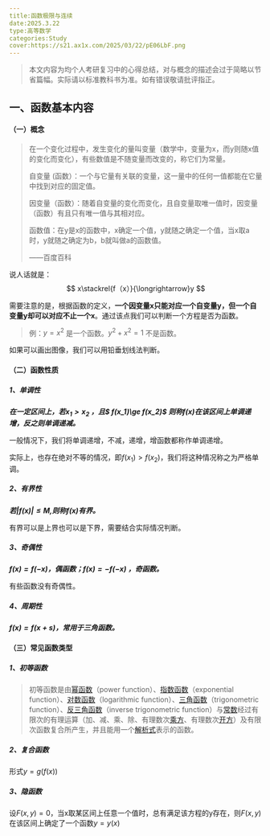 ```yaml
---
title:函数极限与连续
date:2025.3.22
type:高等数学
categories:Study
cover:https://s21.ax1x.com/2025/03/22/pE06LbF.png
---
```


> 本文内容为均个人考研复习中的心得总结，对与概念的描述会过于简略以节省篇幅。实际请以标准教科书为准。如有错误敬请批评指正。

## 一、函数基本内容 ##

#### （一）概念 

>在一个变化过程中，发生变化的量叫变量（数学中，变量为x，而y则随x值的变化而变化），有些数值是不随变量而改变的，称它们为常量。
>
>自变量  (函数）：一个与它量有关联的变量，这一量中的任何一值都能在它量中找到对应的固定值。
>
>因变量（函数）：随着自变量的变化而变化，且自变量取唯一值时，因变量（函数）有且只有唯一值与其相对应。
>
>函数值：在y是x的函数中，x确定一个值，y就随之确定一个值，当x取a时，y就随之确定为b，b就叫做a的函数值。
>
>——百度百科

说人话就是：$$ x\stackrel{f（x）}{\longrightarrow}y $$  

需要注意的是，根据函数的定义，**一个因变量x只能对应一个自变量y，但一个自变量y却可以对应不止一个x**。通过该点我们可以判断一个方程是否为函数。

> 例：$y=x^2$ 是一个函数。$y^2 + x^2=1$ 不是函数。

如果可以画出图像，我们可以用铅垂划线法判断。

#### （二）函数性质

##### 1、单调性

***在一定区间上，若$x_1>x_2$ ，且$ f(x_1)\ge f(x_2)$ 则称$f(x)$在该区间上单调递增，反之则单调递减。***

一般情况下，我们将单调递增，不减，递增，增函数都称作单调递增。

实际上，也存在绝对不等的情况，即$f(x_1) \gt f(x_2)$，我们将这种情况称之为严格单调。

##### 2、有界性

***若$|f(x)|\le M$,则称$f(x)$有界。***

有界可以是上界也可以是下界，需要结合实际情况判断。

##### 3、奇偶性

***$f(x)=f(-x)$，偶函数；$f(x)=-f(-x)$ ，奇函数。***

有些函数没有奇偶性。

##### 4、周期性

***$f(x)=f(x+s)$，常用于三角函数。***

#### （三）常见函数类型

##### 1、初等函数

> 初等函数是由[幂函数](https://baike.baidu.com/item/幂函数/6013227?fromModule=lemma_inlink)（power function）、[指数函数](https://baike.baidu.com/item/指数函数/6013301?fromModule=lemma_inlink)（exponential function）、[对数函数](https://baike.baidu.com/item/对数函数/6013318?fromModule=lemma_inlink)（logarithmic function）、[三角函数](https://baike.baidu.com/item/三角函数/1652457?fromModule=lemma_inlink)（trigonometric function）、[反三角函数](https://baike.baidu.com/item/反三角函数/7004029?fromModule=lemma_inlink)（inverse trigonometric function）与[常数](https://baike.baidu.com/item/常数/2215683?fromModule=lemma_inlink)经过有限次的有理运算（加、减、乘、除、有理数次[乘方](https://baike.baidu.com/item/乘方/9539611?fromModule=lemma_inlink)、有理数次[开方](https://baike.baidu.com/item/开方/5705?fromModule=lemma_inlink)）及有限次函数复合所产生，并且能用一个[解析式](https://baike.baidu.com/item/解析式/2281942?fromModule=lemma_inlink)表示的函数。

##### 2、复合函数

形式$y=g(f(x))$

##### 3、隐函数

设$F(x,y)=0$，当x取某区间上任意一个值时，总有满足该方程的y存在，则$F(x,y)$在该区间上确定了一个函数$y=y(x)$



